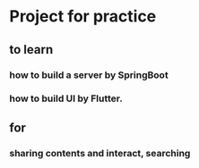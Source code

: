 # Project for practice 

## to learn 

### how to build a server by SpringBoot

### how to build UI by Flutter.

## for

### sharing contents and interact, searching
